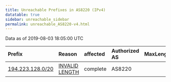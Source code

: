```yaml
---
title: Unreachable Prefixes in AS8220 (IPv4)
datatable: true
sidebar: unreachable_sidebar
permalink: unreachable_AS8220-v4.html
---
```


Data as of 2019-08-03 18:05:00 UTC


<div class="datatable-begin"></div>

| Prefix                                                     | Reason                                                                                                    | affected   | Authorized AS   |   MaxLength | Anchor                                         |   unreachable /24s |
|:-----------------------------------------------------------|:----------------------------------------------------------------------------------------------------------|:-----------|:----------------|------------:|:-----------------------------------------------|-------------------:|
| [194.223.128.0/20](https://stat.ripe.net/194.223.128.0/20) | [INVALID LENGTH](https://rpki-validator.ripe.net/announcement-preview?asn=AS8220&prefix=194.223.128.0/20) | complete   | AS8220          |          19 | [RIPE](unreachable_RIPE_NCC_RPKI_Root-v4.html) |                 16 |

<div class="datatable-end"></div>